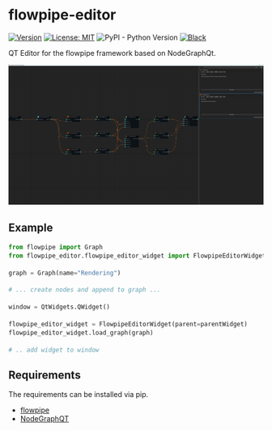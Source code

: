 # flowpipe-editor
[![Version](https://img.shields.io/pypi/v/flowpipe_editor.svg)](https://pypi.org/project/flowpipe_editor/) [![License: MIT](https://img.shields.io/badge/License-MIT-blue.svg)](LICENSE) ![PyPI - Python Version](https://img.shields.io/pypi/pyversions/flowpipe_editor)  [![Black](https://img.shields.io/badge/code%20style-black-000000.svg)](https://github.com/psf/black)

QT Editor for the flowpipe framework based on NodeGraphQt.

![flowpipe-editor](https://raw.githubusercontent.com/jonassorgenfrei/flowpipe-editor/main/docs/img/flowpipe-editor.png)

## Example
```python
from flowpipe import Graph
from flowpipe_editor.flowpipe_editor_widget import FlowpipeEditorWidget

graph = Graph(name="Rendering")

# ... create nodes and append to graph ...

window = QtWidgets.QWidget()

flowpipe_editor_widget = FlowpipeEditorWidget(parent=parentWidget)
flowpipe_editor_widget.load_graph(graph)

# .. add widget to window 

```

## Requirements
The requirements can be installed via pip.

* [flowpipe](https://github.com/PaulSchweizer/flowpipe) 
* [NodeGraphQT](https://github.com/jchanvfx/NodeGraphQt)
